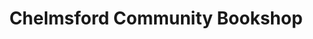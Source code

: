 ---
title: "Chelmsford Community Bookshop"
url: /chelmsford/chelmsford-community-bookshop/
shop: Gebrauchtwaren
---
